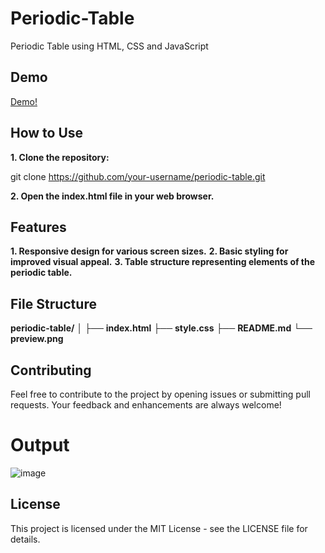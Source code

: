 # Periodic-Table

Periodic Table using HTML, CSS and JavaScript

## Demo

 [Demo!](https://janashree2004.github.io/Periodic-Table/)

## How to Use

**1. Clone the repository:**

   git clone https://github.com/your-username/periodic-table.git

**2. Open the index.html file in your web browser.**

## Features

**1. Responsive design for various screen sizes.**
**2. Basic styling for improved visual appeal.**
**3. Table structure representing elements of the periodic table.**

## File Structure

**periodic-table/**
│
├── **index.html**
├── **style.css**
├── **README.md**
└── **preview.png**

## Contributing

Feel free to contribute to the project by opening issues or submitting pull requests. Your feedback and enhancements are always welcome!

# Output

![image](https://github.com/Janashree2004/Periodic-Table/assets/142415775/f13dcfc4-812b-4bf1-96c5-fa61ba84b7e7)

## License

This project is licensed under the MIT License - see the LICENSE file for details.


